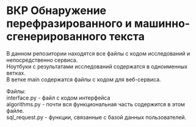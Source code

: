 # ВКР Обнаружение перефразированного и машинно-сгенерированного текста

В данном репозитории находятся все файлы с кодом исследований и непосредственно сервиса.  
Ноутбуки с результатами исследований содержатся в одноименных ветках.  
В ветке main содержатся файлы с кодом для веб-сервиса. 

Файлы:  
interface.py - файл с кодом интерфейса  
algorithms.py - почти вся функциональная часть содержится в этом файле.  
sql_request.py - функции, связанные с базой данных пользователей.  
